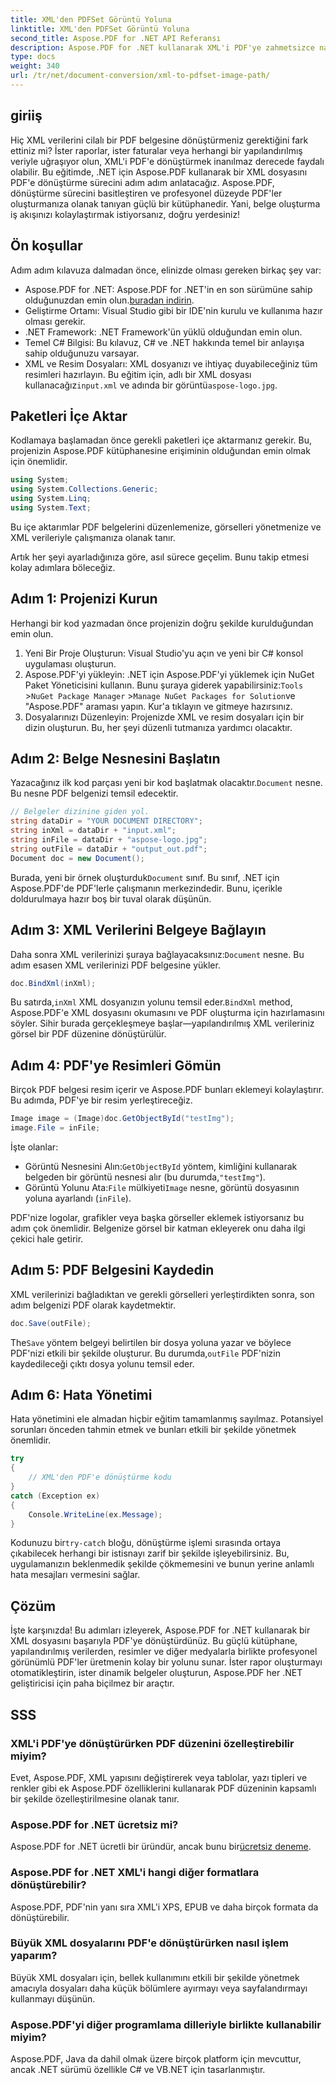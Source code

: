 ```yaml
---
title: XML'den PDFSet Görüntü Yoluna
linktitle: XML'den PDFSet Görüntü Yoluna
second_title: Aspose.PDF for .NET API Referansı
description: Aspose.PDF for .NET kullanarak XML'i PDF'ye zahmetsizce nasıl dönüştüreceğinizi öğrenin. Bu ayrıntılı kılavuz, kurulumdan tamamlanmaya kadar süreci adım adım anlatır.
type: docs
weight: 340
url: /tr/net/document-conversion/xml-to-pdfset-image-path/
---
```

## giriiş

Hiç XML verilerini cilalı bir PDF belgesine dönüştürmeniz gerektiğini fark ettiniz mi? İster raporlar, ister faturalar veya herhangi bir yapılandırılmış veriyle uğraşıyor olun, XML'i PDF'e dönüştürmek inanılmaz derecede faydalı olabilir. Bu eğitimde, .NET için Aspose.PDF kullanarak bir XML dosyasını PDF'e dönüştürme sürecini adım adım anlatacağız. Aspose.PDF, dönüştürme sürecini basitleştiren ve profesyonel düzeyde PDF'ler oluşturmanıza olanak tanıyan güçlü bir kütüphanedir. Yani, belge oluşturma iş akışınızı kolaylaştırmak istiyorsanız, doğru yerdesiniz!

## Ön koşullar

Adım adım kılavuza dalmadan önce, elinizde olması gereken birkaç şey var:

-  Aspose.PDF for .NET: Aspose.PDF for .NET'in en son sürümüne sahip olduğunuzdan emin olun.[buradan indirin](https://releases.aspose.com/pdf/net/).
- Geliştirme Ortamı: Visual Studio gibi bir IDE'nin kurulu ve kullanıma hazır olması gerekir.
- .NET Framework: .NET Framework'ün yüklü olduğundan emin olun.
- Temel C# Bilgisi: Bu kılavuz, C# ve .NET hakkında temel bir anlayışa sahip olduğunuzu varsayar.
-  XML ve Resim Dosyaları: XML dosyanızı ve ihtiyaç duyabileceğiniz tüm resimleri hazırlayın. Bu eğitim için, adlı bir XML dosyası kullanacağız`input.xml` ve adında bir görüntü`aspose-logo.jpg`.

## Paketleri İçe Aktar

Kodlamaya başlamadan önce gerekli paketleri içe aktarmanız gerekir. Bu, projenizin Aspose.PDF kütüphanesine erişiminin olduğundan emin olmak için önemlidir.

```csharp
using System;
using System.Collections.Generic;
using System.Linq;
using System.Text;
```

Bu içe aktarımlar PDF belgelerini düzenlemenize, görselleri yönetmenize ve XML verileriyle çalışmanıza olanak tanır.

Artık her şeyi ayarladığınıza göre, asıl sürece geçelim. Bunu takip etmesi kolay adımlara böleceğiz.

## Adım 1: Projenizi Kurun

Herhangi bir kod yazmadan önce projenizin doğru şekilde kurulduğundan emin olun.

1. Yeni Bir Proje Oluşturun: Visual Studio'yu açın ve yeni bir C# konsol uygulaması oluşturun.
2.  Aspose.PDF'yi yükleyin: .NET için Aspose.PDF'yi yüklemek için NuGet Paket Yöneticisini kullanın. Bunu şuraya giderek yapabilirsiniz:`Tools` >`NuGet Package Manager` >`Manage NuGet Packages for Solution`ve "Aspose.PDF" araması yapın. Kur'a tıklayın ve gitmeye hazırsınız.
3. Dosyalarınızı Düzenleyin: Projenizde XML ve resim dosyaları için bir dizin oluşturun. Bu, her şeyi düzenli tutmanıza yardımcı olacaktır.

## Adım 2: Belge Nesnesini Başlatın

 Yazacağınız ilk kod parçası yeni bir kod başlatmak olacaktır.`Document` nesne. Bu nesne PDF belgenizi temsil edecektir.

```csharp
// Belgeler dizinine giden yol.
string dataDir = "YOUR DOCUMENT DIRECTORY";
string inXml = dataDir + "input.xml";
string inFile = dataDir + "aspose-logo.jpg";
string outFile = dataDir + "output_out.pdf";
Document doc = new Document();
```

 Burada, yeni bir örnek oluşturduk`Document` sınıf. Bu sınıf, .NET için Aspose.PDF'de PDF'lerle çalışmanın merkezindedir. Bunu, içerikle doldurulmaya hazır boş bir tuval olarak düşünün.

## Adım 3: XML Verilerini Belgeye Bağlayın

 Daha sonra XML verilerinizi şuraya bağlayacaksınız:`Document` nesne. Bu adım esasen XML verilerinizi PDF belgesine yükler.

```csharp
doc.BindXml(inXml);
```

 Bu satırda,`inXml` XML dosyanızın yolunu temsil eder.`BindXml` method, Aspose.PDF'e XML dosyasını okumasını ve PDF oluşturma için hazırlamasını söyler. Sihir burada gerçekleşmeye başlar—yapılandırılmış XML verileriniz görsel bir PDF düzenine dönüştürülür.

## Adım 4: PDF'ye Resimleri Gömün

Birçok PDF belgesi resim içerir ve Aspose.PDF bunları eklemeyi kolaylaştırır. Bu adımda, PDF'ye bir resim yerleştireceğiz.

```csharp
Image image = (Image)doc.GetObjectById("testImg");
image.File = inFile;
```

İşte olanlar:

-  Görüntü Nesnesini Alın:`GetObjectById` yöntem, kimliğini kullanarak belgeden bir görüntü nesnesi alır (bu durumda,`"testImg"`).
-  Görüntü Yolunu Ata:`File` mülkiyeti`Image` nesne, görüntü dosyasının yoluna ayarlandı (`inFile`).

PDF'nize logolar, grafikler veya başka görseller eklemek istiyorsanız bu adım çok önemlidir. Belgenize görsel bir katman ekleyerek onu daha ilgi çekici hale getirir.

## Adım 5: PDF Belgesini Kaydedin

XML verilerinizi bağladıktan ve gerekli görselleri yerleştirdikten sonra, son adım belgenizi PDF olarak kaydetmektir.

```csharp
doc.Save(outFile);
```

 The`Save` yöntem belgeyi belirtilen bir dosya yoluna yazar ve böylece PDF'nizi etkili bir şekilde oluşturur. Bu durumda,`outFile` PDF'nizin kaydedileceği çıktı dosya yolunu temsil eder.

## Adım 6: Hata Yönetimi

Hata yönetimini ele almadan hiçbir eğitim tamamlanmış sayılmaz. Potansiyel sorunları önceden tahmin etmek ve bunları etkili bir şekilde yönetmek önemlidir.

```csharp
try
{
    // XML'den PDF'e dönüştürme kodu
}
catch (Exception ex)
{
    Console.WriteLine(ex.Message);
}
```

 Kodunuzu bir`try-catch` bloğu, dönüştürme işlemi sırasında ortaya çıkabilecek herhangi bir istisnayı zarif bir şekilde işleyebilirsiniz. Bu, uygulamanızın beklenmedik şekilde çökmemesini ve bunun yerine anlamlı hata mesajları vermesini sağlar.

## Çözüm

İşte karşınızda! Bu adımları izleyerek, Aspose.PDF for .NET kullanarak bir XML dosyasını başarıyla PDF'ye dönüştürdünüz. Bu güçlü kütüphane, yapılandırılmış verilerden, resimler ve diğer medyalarla birlikte profesyonel görünümlü PDF'ler üretmenin kolay bir yolunu sunar. İster rapor oluşturmayı otomatikleştirin, ister dinamik belgeler oluşturun, Aspose.PDF her .NET geliştiricisi için paha biçilmez bir araçtır.

## SSS

### XML'i PDF'ye dönüştürürken PDF düzenini özelleştirebilir miyim?
Evet, Aspose.PDF, XML yapısını değiştirerek veya tablolar, yazı tipleri ve renkler gibi ek Aspose.PDF özelliklerini kullanarak PDF düzeninin kapsamlı bir şekilde özelleştirilmesine olanak tanır.

### Aspose.PDF for .NET ücretsiz mi?
 Aspose.PDF for .NET ücretli bir üründür, ancak bunu bir[ücretsiz deneme](https://releases.aspose.com/).

### Aspose.PDF for .NET XML'i hangi diğer formatlara dönüştürebilir?
Aspose.PDF, PDF'nin yanı sıra XML'i XPS, EPUB ve daha birçok formata da dönüştürebilir.

### Büyük XML dosyalarını PDF'e dönüştürürken nasıl işlem yaparım?
Büyük XML dosyaları için, bellek kullanımını etkili bir şekilde yönetmek amacıyla dosyaları daha küçük bölümlere ayırmayı veya sayfalandırmayı kullanmayı düşünün.

### Aspose.PDF'yi diğer programlama dilleriyle birlikte kullanabilir miyim?
Aspose.PDF, Java da dahil olmak üzere birçok platform için mevcuttur, ancak .NET sürümü özellikle C# ve VB.NET için tasarlanmıştır.